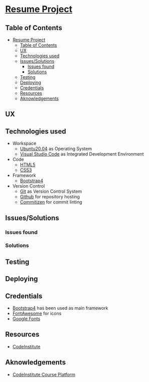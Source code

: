 # [Resume Project](https://pinco227.github.io/resume/)

## Table of Contents
- [Resume Project](#resume-project)
  - [Table of Contents](#table-of-contents)
  - [UX](#ux)
  - [Technologies used](#technologies-used)
  - [Issues/Solutions](#issuessolutions)
    - [Issues found](#issues-found)
    - [Solutions](#solutions)
  - [Testing](#testing)
  - [Deploying](#deploying)
  - [Credentials](#credentials)
  - [Resources](#resources)
  - [Aknowledgements](#aknowledgements)

## UX

## Technologies used
- Workspace
  * [Ubuntu20.04](https://ubuntu.com/) as Operating System
  * [Visual Studio Code](https://code.visualstudio.com/) as Integrated Development Environment
- Code
  * [HTML5](https://en.wikipedia.org/wiki/HTML5)
  * [CSS3](https://en.wikipedia.org/wiki/CSS)
- Framework
  * [Bootstrap4](https://getbootstrap.com/)
- Version Control
  * [Git](https://git-scm.com/) as Version Control System
  * [Github](https://www.github.com) for repository hosting
  * [Commitizen](https://github.com/commitizen/cz-cli) for commit linting

## Issues/Solutions
### Issues found
### Solutions

## Testing

## Deploying

## Credentials
* [Bootstrap4](https://getbootstrap.com) has been used as main framework
* [FontAwesome](https://fontawesome.com) for icons
* [Google Fonts](https://fonts.google.com/)

## Resources
* [CodeInstitute](https://codeinstitute.net/)

## Aknowledgements
* [CodeInstitute Course Platform](https://codeinstitute.net/)